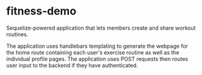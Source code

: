 # fitness-demo
Sequelize-powered application that lets members create and share workout routines.

The application uses handlebars templating to generate the webpage for the home route containing each user's exercise routine as well as the individual profile pages. The application uses POST requests then routes user input to the backend if they have authenticated.
